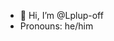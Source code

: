 - 👋 Hi, I’m @Lplup-off
- Pronouns: he/him


<!---
Lplup-off/Lplup-off is a ✨ special ✨ repository because its `README.md` (this file) appears on your GitHub profile.
You can click the Preview link to take a look at your changes.
--->
